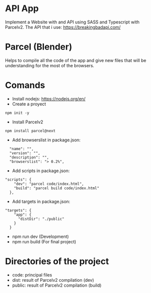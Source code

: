 # API App
 Implement a Website with and API using SASS and Typescript with Parcelv2.
 The API that i use: https://breakingbadapi.com/

 # Parcel (Blender)
Helps to compile all the code of the app and give 
new files that will be understanding for the most 
of the browsers.

# Comands
- Install nodejs: https://nodejs.org/en/
- Create a proyect
```
npm init -y
```
- Install Parcelv2
```
npm install parcel@next
```
- Add browserslist in package.json:
```
  "name": "",
  "version": "",
  "description": "",
  "browserslist": "> 0.2%",
```
- Add scripts in package.json:
```
"scripts": {
    "dev": "parcel code/index.html",
    "build": "parcel build code/index.html"
  },
```
- Add targets in package.json:
```
"targets": {
    "app": {
      "distDir": "./public"
    }
  }
```
- npm run dev (Development)
- npm run build (For final project)

# Directories of the project
- code: principal files
- dist: result of Parcelv2 compilation (dev)
- public: result of Parcelv2 compilation (build)